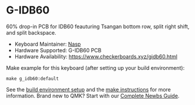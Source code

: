 # G-IDB60 

60% drop-in PCB for IDB60 feauturing Tsangan bottom row, split right shift, and split backspace. 

- Keyboard Maintainer: [Nasp](https://github.com/npspears)
- Hardware Supported: G-IDB60 PCB
- Hardware Availability: https://www.checkerboards.xyz/gidb60.html

Make example for this keyboard (after setting up your build environment):

    make g_idb60:default

See the [build environment setup](https://docs.qmk.fm/#/getting_started_build_tools) and the [make instructions](https://docs.qmk.fm/#/getting_started_make_guide) for more information. Brand new to QMK? Start with our [Complete Newbs Guide](https://docs.qmk.fm/#/newbs).
